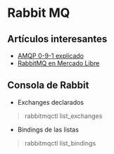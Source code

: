 # Rabbit MQ


## Artículos interesantes

- [AMQP 0-9-1 explicado](http://www.rabbitmq.com/tutorials/amqp-concepts.html)
- [RabbitMQ en Mercado Libre](http://blogs.vmware.com/vfabric/2013/01/messaging-architecture-using-rabbitmq-at-the-worlds-8th-largest-retailer.html)


## Consola de Rabbit

- Exchanges declarados
>rabbitmqctl list_exchanges

- Bindings de las listas
>rabbitmqctl list_bindings
